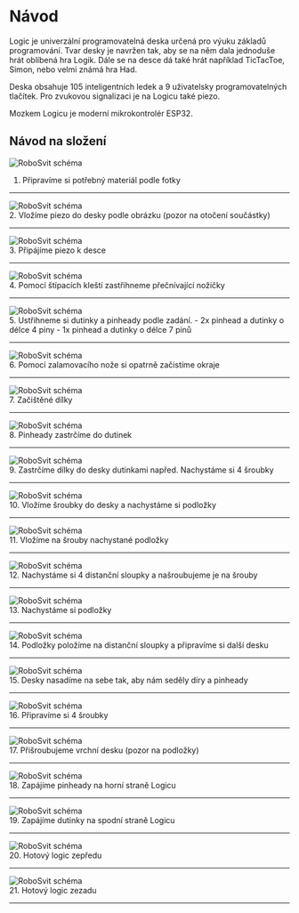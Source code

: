 # Návod

Logic je univerzální programovatelná deska určená pro výuku základů programování.
Tvar desky je navržen tak, aby se na něm dala jednoduše hrát oblíbená hra Logik.
Dále se na desce dá také hrát například TicTacToe, Simon, nebo velmi známá hra Had.

Deska obsahuje 105 inteligentních ledek a 9 uživatelsky programovatelných tlačítek.
Pro zvukovou signalizaci je na Logicu také piezo.

Mozkem Logicu je moderní mikrokontrolér ESP32.


## Návod na složení

![RoboSvit schéma](assets/logic-02.jpg)<br>
1. Připravíme si potřebný materiál podle fotky
<hr>

![RoboSvit schéma](assets/logic-03.jpg)<br>
2. Vložíme piezo do desky podle obrázku (pozor na otočení součástky)
<hr>

![RoboSvit schéma](assets/logic-04.jpg)<br>
3. Připájíme piezo k desce
<hr>

![RoboSvit schéma](assets/logic-06.jpg)<br>
4. Pomocí štípacích kleští zastřihneme přečnívající nožičky
<hr>

![RoboSvit schéma](assets/logic-07.jpg)<br>
5. Ustřihneme si dutinky a pinheady podle zadání.
	- 2x pinhead a dutinky o délce 4 piny
	- 1x pinhead a dutinky o délce 7 pinů 
<hr>

![RoboSvit schéma](assets/logic-10.jpg)<br>
6.  Pomocí zalamovacího nože si opatrně začistíme okraje
<hr>

![RoboSvit schéma](assets/logic-11.jpg)<br>
7. Začištěné dílky
<hr>

![RoboSvit schéma](assets/logic-13.jpg)<br>
8.  Pinheady zastrčíme do dutinek
<hr>

![RoboSvit schéma](assets/logic-14.jpg)<br>
9. Zastrčíme dílky do desky dutinkami napřed. Nachystáme si 4 šroubky
<hr>

![RoboSvit schéma](assets/logic-16.jpg)<br>
10.  Vložíme šroubky do desky a nachystáme si podložky
<hr>

![RoboSvit schéma](assets/logic-17.jpg)<br>
11. Vložíme na šrouby nachystané podložky
<hr>

![RoboSvit schéma](assets/logic-19.jpg)<br>
12.   Nachystáme si 4 distanční sloupky a našroubujeme je na šrouby
<hr>

![RoboSvit schéma](assets/logic-20.jpg)<br>
13.  Nachystáme si podložky
<hr>

![RoboSvit schéma](assets/logic-22.jpg)<br>
14.  Podložky položíme na distanční sloupky a připravíme si další desku
<hr>

![RoboSvit schéma](assets/logic-23.jpg)<br>
15.  Desky nasadíme na sebe tak, aby nám seděly díry a pinheady
<hr>

![RoboSvit schéma](assets/logic-24.jpg)<br>
16. Připravíme si 4 šroubky
<hr>

![RoboSvit schéma](assets/logic-25.jpg)<br>
17. Přišroubujeme vrchní desku (pozor na podložky)
<hr>

![RoboSvit schéma](assets/logic-27.jpg)<br>
18.  Zapájíme pinheady na horní straně Logicu
<hr>

![RoboSvit schéma](assets/logic-30.jpg)<br>
19.  Zapájíme dutinky na spodní straně Logicu
<hr>

![RoboSvit schéma](assets/logic-31.jpg)<br>
20. Hotový logic zepředu
<hr>

![RoboSvit schéma](assets/logic-32.jpg)<br>
21. Hotový logic zezadu
<hr>